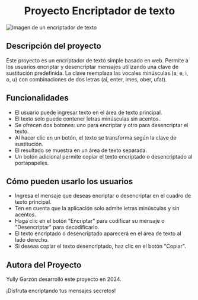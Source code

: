 <h1 align="center"> Proyecto Encriptador de texto </h1>

<p align="left">
  <img src="https://github.com/user-attachments/assets/6083a357-dd46-4155-b54b-32f5ab2de4ac" alt="Imagen de un encriptador de texto">
</p>


<h2 align="left"> Descripción del proyecto </h2>

<p align="left">Este proyecto es un encriptador de texto simple basado en web. 
Permite a los usuarios encriptar y desencriptar mensajes utilizando 
una clave de sustitución predefinida. La clave reemplaza las vocales minúsculas (a, e, i, o, u) 
con combinaciones de dos letras (ai, enter, imes, ober, ufat).</p>

<h2 align="left">Funcionalidades </h2>
<ul>
  <li>El usuario puede ingresar texto en el área de texto principal.</li>
  <li>El texto solo puede contener letras minúsculas sin acentos.</li>
  <li>Se ofrecen dos botones: uno para encriptar y otro para desencriptar el texto.</li>
  <li>Al hacer clic en un botón, el texto se transforma según la clave de sustitución.</li>
  <li>El resultado se muestra en un área de texto separada.</li>
  <li>Un botón adicional permite copiar el texto encriptado o desencriptado al portapapeles.</li>
</ul>


<h2 align="left">Cómo pueden usarlo los usuarios </h2>
<ul>
<li>Ingresa el mensaje que deseas encriptar o desencriptar en el cuadro de texto principal.</li>
<li>Ten en cuenta que la aplicación solo admite letras minúsculas y sin acentos.</li>
<li>Haga clic en el botón "Encriptar" para codificar su mensaje o "Desencriptar" para decodificarlo.</li>
<li>El texto encriptado o desencriptado aparecerá en el área de texto al lado derecho.</li>
<li>Si deseas copiar el texto desencriptado, haz clic en el botón "Copiar".</li>
</ul>


<h2 align="left">Autora del Proyecto</h2>
<p align="left">Yully Garzón desarrolló este proyecto en 2024.</p>
<font aling="left">¡Disfruta encriptando tus mensajes secretos!</font>


